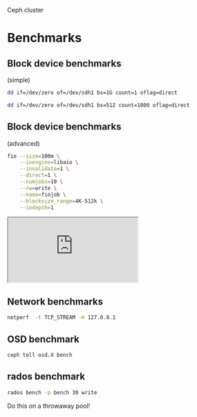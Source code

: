 Ceph cluster
# Benchmarks


<!-- .slide: data-background="images/ceph_benchmarks_bottom_to_top.svg" data-background-size="auto 95%" -->


## Block device benchmarks
(simple)
```sh
dd if=/dev/zero of=/dev/sdh1 bs=1G count=1 oflag=direct

dd if=/dev/zero of=/dev/sdh1 bs=512 count=1000 oflag=direct
```


## Block device benchmarks
(advanced)
```sh
fio --size=100m \
	--ioengine=libaio \
	--invalidate=1 \
	--direct=1 \
	--numjobs=10 \
	--rw=write \
	--name=fiojob \
	--blocksize_range=4K-512k \
	--iodepth=1
```


<iframe src="https://asciinema.org/api/asciicasts/13037?size=medium&amp;theme=solarized-light&amp;autoplay=1" id="asciicast-iframe-13037" name="asciicast-iframe-13037" scrolling="no"></iframe>



## Network benchmarks
```sh
netperf  -t TCP_STREAM -H 127.0.0.1
```


## OSD benchmark
```sh
ceph tell osd.X bench
```


## rados benchmark
```sh
rados bench -p bench 30 write
```
Do this on a throwaway pool!
